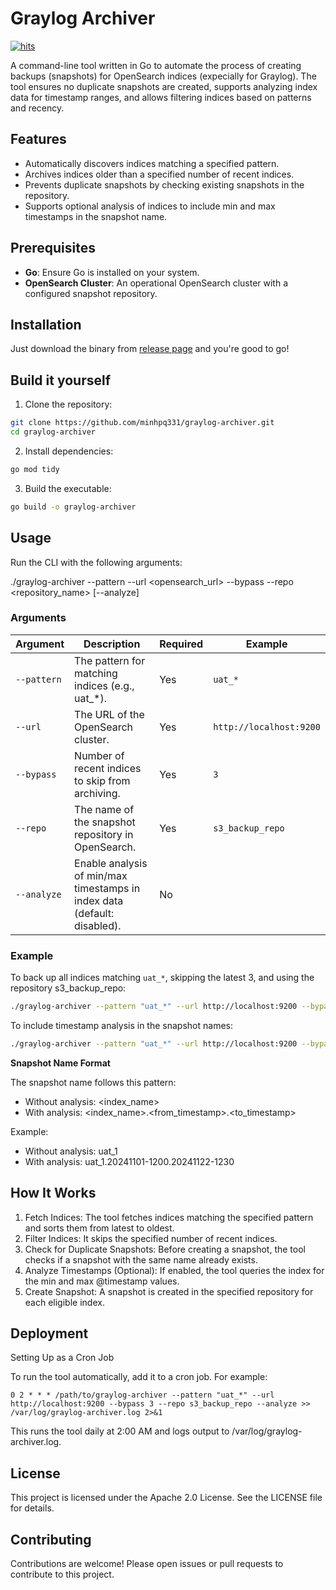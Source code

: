 # Graylog Archiver

<a href="http://hits.dwyl.com/minhpq331/graylog-archiver"><img alt="hits" src="https://hits.dwyl.com/minhpq331/graylog-archiver.svg?style=flat-square"></a> 

A command-line tool written in Go to automate the process of creating backups (snapshots) for OpenSearch indices (expecially for Graylog). The tool ensures no duplicate snapshots are created, supports analyzing index data for timestamp ranges, and allows filtering indices based on patterns and recency.

## Features

- Automatically discovers indices matching a specified pattern.
- Archives indices older than a specified number of recent indices.
- Prevents duplicate snapshots by checking existing snapshots in the repository.
- Supports optional analysis of indices to include min and max timestamps in the snapshot name.

## Prerequisites

- **Go**: Ensure Go is installed on your system.
- **OpenSearch Cluster**: An operational OpenSearch cluster with a configured snapshot repository.

## Installation

Just download the binary from [release page](https://github.com/minhpq331/graylog-archiver/releases) and you're good to go!

## Build it yourself

1. Clone the repository:
```bash
git clone https://github.com/minhpq331/graylog-archiver.git
cd graylog-archiver
```

2. Install dependencies:
```bash
go mod tidy
```

3. Build the executable:
```bash
go build -o graylog-archiver
```

## Usage

Run the CLI with the following arguments:

./graylog-archiver --pattern <pattern> --url <opensearch_url> --bypass <num> --repo <repository_name> [--analyze]

### Arguments

| Argument    | Description                                                   | Required | Example                 |
|-------------|---------------------------------------------------------------|----------|-------------------------|
| `--pattern` | The pattern for matching indices (e.g., uat_*).               | Yes      | `uat_*`                |
| `--url`     | The URL of the OpenSearch cluster.                            | Yes      | `http://localhost:9200` |
| `--bypass`  | Number of recent indices to skip from archiving.              | Yes      | `3`                     |
| `--repo`    | The name of the snapshot repository in OpenSearch.            | Yes      | `s3_backup_repo`        |
| `--analyze` | Enable analysis of min/max timestamps in index data (default: disabled). | No       |                         |

### Example

To back up all indices matching `uat_*`, skipping the latest 3, and using the repository s3_backup_repo:

```bash
./graylog-archiver --pattern "uat_*" --url http://localhost:9200 --bypass 3 --repo s3_backup_repo
```

To include timestamp analysis in the snapshot names:

```bash
./graylog-archiver --pattern "uat_*" --url http://localhost:9200 --bypass 3 --repo s3_backup_repo --analyze
```

**Snapshot Name Format**

The snapshot name follows this pattern:
- Without analysis: <index_name>
- With analysis: <index_name>.<from_timestamp>.<to_timestamp>

Example:
- Without analysis: uat_1
- With analysis: uat_1.20241101-1200.20241122-1230

## How It Works

1.	Fetch Indices: The tool fetches indices matching the specified pattern and sorts them from latest to oldest.
2.	Filter Indices: It skips the specified number of recent indices.
3.	Check for Duplicate Snapshots: Before creating a snapshot, the tool checks if a snapshot with the same name already exists.
4.	Analyze Timestamps (Optional): If enabled, the tool queries the index for the min and max @timestamp values.
5.	Create Snapshot: A snapshot is created in the specified repository for each eligible index.

## Deployment

Setting Up as a Cron Job

To run the tool automatically, add it to a cron job. For example:

```
0 2 * * * /path/to/graylog-archiver --pattern "uat_*" --url http://localhost:9200 --bypass 3 --repo s3_backup_repo --analyze >> /var/log/graylog-archiver.log 2>&1
```

This runs the tool daily at 2:00 AM and logs output to /var/log/graylog-archiver.log.

## License

This project is licensed under the Apache 2.0 License. See the LICENSE file for details.

## Contributing

Contributions are welcome! Please open issues or pull requests to contribute to this project.